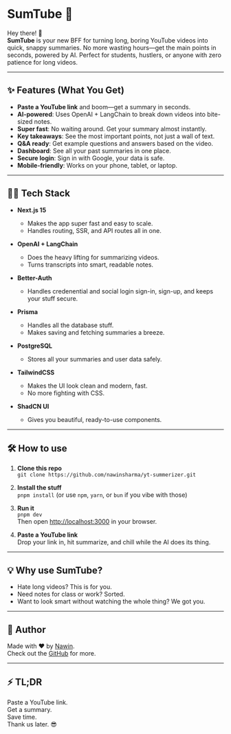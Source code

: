 # SumTube 🚀

Hey there! 👋  
**SumTube** is your new BFF for turning long, boring YouTube videos into quick, snappy summaries. No more wasting hours—get the main points in seconds, powered by AI. Perfect for students, hustlers, or anyone with zero patience for long videos.

---

## ✨ Features (What You Get)

- **Paste a YouTube link** and boom—get a summary in seconds.
- **AI-powered**: Uses OpenAI + LangChain to break down videos into bite-sized notes.
- **Super fast**: No waiting around. Get your summary almost instantly.
- **Key takeaways**: See the most important points, not just a wall of text.
- **Q&A ready**: Get example questions and answers based on the video.
- **Dashboard**: See all your past summaries in one place.
- **Secure login**: Sign in with Google, your data is safe.
- **Mobile-friendly**: Works on your phone, tablet, or laptop.

---

## 🧑‍💻 Tech Stack

- **Next.js 15**
  - Makes the app super fast and easy to scale.
  - Handles routing, SSR, and API routes all in one.

- **OpenAI + LangChain**
  - Does the heavy lifting for summarizing videos.
  - Turns transcripts into smart, readable notes.

- **Better-Auth**
  - Handles credenential and social login sign-in, sign-up, and keeps your stuff secure.

- **Prisma**
  - Handles all the database stuff.
  - Makes saving and fetching summaries a breeze.

- **PostgreSQL**
  - Stores all your summaries and user data safely.

- **TailwindCSS**
  - Makes the UI look clean and modern, fast.
  - No more fighting with CSS.

- **ShadCN UI**
  - Gives you beautiful, ready-to-use components.


---

## 🛠️ How to use

1. **Clone this repo**  
   `git clone https://github.com/nawinsharma/yt-summerizer.git`

2. **Install the stuff**  
   `pnpm install` (or use `npm`, `yarn`, or `bun` if you vibe with those)

3. **Run it**  
   `pnpm dev`  
   Then open [http://localhost:3000](http://localhost:3000) in your browser.

4. **Paste a YouTube link**  
   Drop your link in, hit summarize, and chill while the AI does its thing.

---

## 💡 Why use SumTube?

- Hate long videos? This is for you.
- Need notes for class or work? Sorted.
- Want to look smart without watching the whole thing? We got you.


---

## 🙌 Author

Made with ❤️ by [Nawin](https://nawin.xyz).  
Check out the [GitHub](https://github.com/nawinsharma/yt-summerizer) for more.

---

## ⚡️ TL;DR

Paste a YouTube link.  
Get a summary.  
Save time.  
Thank us later. 😎
